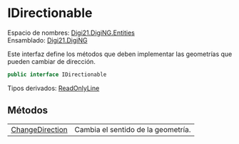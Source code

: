 # IDirectionable

Espacio de nombres: [Digi21.DigiNG.Entities](../)  
Ensamblado: [Digi21.DigiNG](../../)

Este interfaz define los métodos que deben implementar las geometrías que pueden cambiar de dirección.

```csharp
public interface IDirectionable
```

Tipos derivados: [ReadOnlyLine](../readonlyline/)

## Métodos

|  |  |
| :--- | :--- |
| [ChangeDirection](metodos/changedirection.md) | Cambia el sentido de la geometría. |



